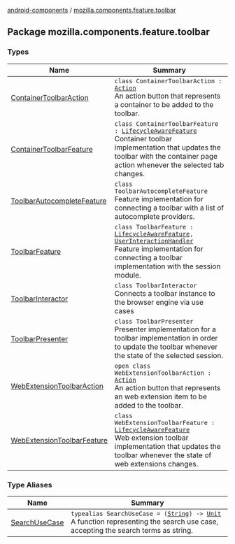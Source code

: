 [android-components](../index.md) / [mozilla.components.feature.toolbar](./index.md)

## Package mozilla.components.feature.toolbar

### Types

| Name | Summary |
|---|---|
| [ContainerToolbarAction](-container-toolbar-action/index.md) | `class ContainerToolbarAction : `[`Action`](../mozilla.components.concept.toolbar/-toolbar/-action/index.md)<br>An action button that represents a container to be added to the toolbar. |
| [ContainerToolbarFeature](-container-toolbar-feature/index.md) | `class ContainerToolbarFeature : `[`LifecycleAwareFeature`](../mozilla.components.support.base.feature/-lifecycle-aware-feature/index.md)<br>Container toolbar implementation that updates the toolbar with the container page action whenever the selected tab changes. |
| [ToolbarAutocompleteFeature](-toolbar-autocomplete-feature/index.md) | `class ToolbarAutocompleteFeature`<br>Feature implementation for connecting a toolbar with a list of autocomplete providers. |
| [ToolbarFeature](-toolbar-feature/index.md) | `class ToolbarFeature : `[`LifecycleAwareFeature`](../mozilla.components.support.base.feature/-lifecycle-aware-feature/index.md)`, `[`UserInteractionHandler`](../mozilla.components.support.base.feature/-user-interaction-handler/index.md)<br>Feature implementation for connecting a toolbar implementation with the session module. |
| [ToolbarInteractor](-toolbar-interactor/index.md) | `class ToolbarInteractor`<br>Connects a toolbar instance to the browser engine via use cases |
| [ToolbarPresenter](-toolbar-presenter/index.md) | `class ToolbarPresenter`<br>Presenter implementation for a toolbar implementation in order to update the toolbar whenever the state of the selected session. |
| [WebExtensionToolbarAction](-web-extension-toolbar-action/index.md) | `open class WebExtensionToolbarAction : `[`Action`](../mozilla.components.concept.toolbar/-toolbar/-action/index.md)<br>An action button that represents an web extension item to be added to the toolbar. |
| [WebExtensionToolbarFeature](-web-extension-toolbar-feature/index.md) | `class WebExtensionToolbarFeature : `[`LifecycleAwareFeature`](../mozilla.components.support.base.feature/-lifecycle-aware-feature/index.md)<br>Web extension toolbar implementation that updates the toolbar whenever the state of web extensions changes. |

### Type Aliases

| Name | Summary |
|---|---|
| [SearchUseCase](-search-use-case.md) | `typealias SearchUseCase = (`[`String`](https://kotlinlang.org/api/latest/jvm/stdlib/kotlin/-string/index.html)`) -> `[`Unit`](https://kotlinlang.org/api/latest/jvm/stdlib/kotlin/-unit/index.html)<br>A function representing the search use case, accepting the search terms as string. |
